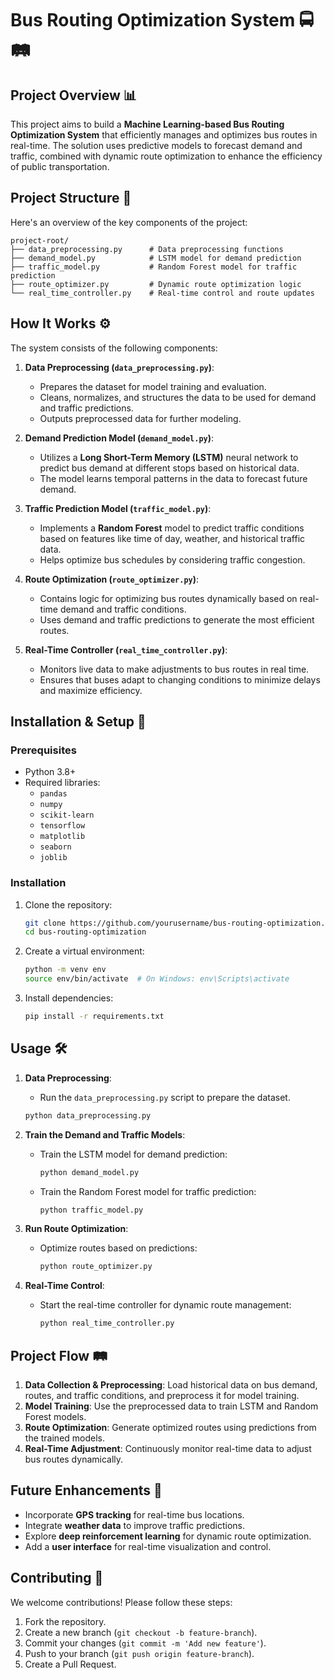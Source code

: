 # Bus Routing Optimization System 🚍🛤️

## Project Overview 📊
This project aims to build a **Machine Learning-based Bus Routing Optimization System** that efficiently manages and optimizes bus routes in real-time. The solution uses predictive models to forecast demand and traffic, combined with dynamic route optimization to enhance the efficiency of public transportation.

## Project Structure 📂
Here's an overview of the key components of the project:

```plaintext
project-root/
├── data_preprocessing.py      # Data preprocessing functions
├── demand_model.py            # LSTM model for demand prediction
├── traffic_model.py           # Random Forest model for traffic prediction
├── route_optimizer.py         # Dynamic route optimization logic
└── real_time_controller.py    # Real-time control and route updates
```

## How It Works ⚙️
The system consists of the following components:

1. **Data Preprocessing (`data_preprocessing.py`)**:
   - Prepares the dataset for model training and evaluation.
   - Cleans, normalizes, and structures the data to be used for demand and traffic predictions.
   - Outputs preprocessed data for further modeling.

2. **Demand Prediction Model (`demand_model.py`)**:
   - Utilizes a **Long Short-Term Memory (LSTM)** neural network to predict bus demand at different stops based on historical data.
   - The model learns temporal patterns in the data to forecast future demand.

3. **Traffic Prediction Model (`traffic_model.py`)**:
   - Implements a **Random Forest** model to predict traffic conditions based on features like time of day, weather, and historical traffic data.
   - Helps optimize bus schedules by considering traffic congestion.

4. **Route Optimization (`route_optimizer.py`)**:
   - Contains logic for optimizing bus routes dynamically based on real-time demand and traffic conditions.
   - Uses demand and traffic predictions to generate the most efficient routes.

5. **Real-Time Controller (`real_time_controller.py`)**:
   - Monitors live data to make adjustments to bus routes in real time.
   - Ensures that buses adapt to changing conditions to minimize delays and maximize efficiency.

## Installation & Setup 🚀

### Prerequisites
- Python 3.8+
- Required libraries:
  - `pandas`
  - `numpy`
  - `scikit-learn`
  - `tensorflow`
  - `matplotlib`
  - `seaborn`
  - `joblib`

### Installation
1. Clone the repository:
   ```bash
   git clone https://github.com/yourusername/bus-routing-optimization.git
   cd bus-routing-optimization
   ```

2. Create a virtual environment:
   ```bash
   python -m venv env
   source env/bin/activate  # On Windows: env\Scripts\activate
   ```

3. Install dependencies:
   ```bash
   pip install -r requirements.txt
   ```

## Usage 🛠️

1. **Data Preprocessing**:
   - Run the `data_preprocessing.py` script to prepare the dataset.
   ```bash
   python data_preprocessing.py
   ```

2. **Train the Demand and Traffic Models**:
   - Train the LSTM model for demand prediction:
     ```bash
     python demand_model.py
     ```
   - Train the Random Forest model for traffic prediction:
     ```bash
     python traffic_model.py
     ```

3. **Run Route Optimization**:
   - Optimize routes based on predictions:
     ```bash
     python route_optimizer.py
     ```

4. **Real-Time Control**:
   - Start the real-time controller for dynamic route management:
     ```bash
     python real_time_controller.py
     ```

## Project Flow 🛤️
1. **Data Collection & Preprocessing**: Load historical data on bus demand, routes, and traffic conditions, and preprocess it for model training.
2. **Model Training**: Use the preprocessed data to train LSTM and Random Forest models.
3. **Route Optimization**: Generate optimized routes using predictions from the trained models.
4. **Real-Time Adjustment**: Continuously monitor real-time data to adjust bus routes dynamically.

## Future Enhancements 🔮
- Incorporate **GPS tracking** for real-time bus locations.
- Integrate **weather data** to improve traffic predictions.
- Explore **deep reinforcement learning** for dynamic route optimization.
- Add a **user interface** for real-time visualization and control.

## Contributing 🤝
We welcome contributions! Please follow these steps:

1. Fork the repository.
2. Create a new branch (`git checkout -b feature-branch`).
3. Commit your changes (`git commit -m 'Add new feature'`).
4. Push to your branch (`git push origin feature-branch`).
5. Create a Pull Request.

